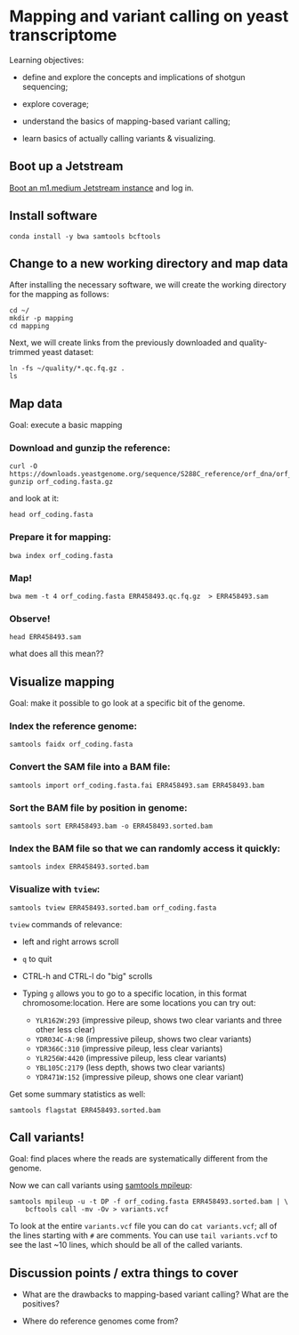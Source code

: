 # Mapping and variant calling on yeast transcriptome

Learning objectives:

* define and explore the concepts and implications of shotgun
  sequencing;
  
* explore coverage;

* understand the basics of mapping-based variant calling;

* learn basics of actually calling variants & visualizing.

## Boot up a Jetstream

[Boot an m1.medium Jetstream instance](jetstream/boot.md) and log in.

## Install software

```
conda install -y bwa samtools bcftools
```

## Change to a new working directory and map data
After installing the necessary software, we will create the working directory for the mapping as follows:
```
cd ~/
mkdir -p mapping
cd mapping
```
Next, we will create links from the previously downloaded and quality-trimmed yeast dataset:
```
ln -fs ~/quality/*.qc.fq.gz .
ls
```

## Map data

Goal: execute a basic mapping

### Download and gunzip the reference:

```
curl -O https://downloads.yeastgenome.org/sequence/S288C_reference/orf_dna/orf_coding.fasta.gz
gunzip orf_coding.fasta.gz
```

and look at it:

```
head orf_coding.fasta
```
        
### Prepare it for mapping:

```
bwa index orf_coding.fasta
```
        
### Map!

```
bwa mem -t 4 orf_coding.fasta ERR458493.qc.fq.gz  > ERR458493.sam
```
        
### Observe!

```
head ERR458493.sam
```

what does all this mean??
        
## Visualize mapping

Goal: make it possible to go look at a specific bit of the genome.

### Index the reference genome:

```
samtools faidx orf_coding.fasta
```
        
### Convert the SAM file into a BAM file:

```
samtools import orf_coding.fasta.fai ERR458493.sam ERR458493.bam
```
        
### Sort the BAM file by position in genome:

```
samtools sort ERR458493.bam -o ERR458493.sorted.bam
```
        
### Index the BAM file so that we can randomly access it quickly:

```
samtools index ERR458493.sorted.bam
```
        
### Visualize with `tview`:

```
samtools tview ERR458493.sorted.bam orf_coding.fasta
```
        
   `tview` commands of relevance:
   
   * left and right arrows scroll
   * `q` to quit
   * CTRL-h and CTRL-l do "big" scrolls
   * Typing `g` allows you to go to a specific location, in this format chromosome:location. Here are some locations you can try out:
   
     - `YLR162W:293` (impressive pileup, shows two clear variants and three other less clear)
     - `YDR034C-A:98` (impressive pileup, shows two clear variants)
     - `YDR366C:310` (impressive pileup, less clear variants)
     - `YLR256W:4420` (impressive pileup, less clear variants)
     - `YBL105C:2179` (less depth, shows two clear variants)
     - `YDR471W:152` (impressive pileup, shows one clear variant)
   
Get some summary statistics as well:

```
samtools flagstat ERR458493.sorted.bam
```
   
## Call variants!

Goal: find places where the reads are systematically different from the
genome.
   
Now we can call variants using
[samtools mpileup](http://samtools.sourceforge.net/mpileup.shtml):

```
samtools mpileup -u -t DP -f orf_coding.fasta ERR458493.sorted.bam | \
    bcftools call -mv -Ov > variants.vcf
```

To look at the entire `variants.vcf` file you can do `cat
variants.vcf`; all of the lines starting with `#` are comments.  You
can use `tail variants.vcf` to see the last ~10 lines, which should
be all of the called variants.

## Discussion points / extra things to cover

* What are the drawbacks to mapping-based variant calling? What are
  the positives?

* Where do reference genomes come from?
